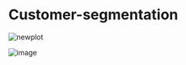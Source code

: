 # Customer-segmentation

![newplot](https://github.com/Souvik2biswas/Customer-segmentation/assets/47652348/b7e1371e-3da1-4268-84c6-6f70a1973bb4)

![image](https://github.com/Souvik2biswas/Customer-segmentation/assets/47652348/2c67a57f-7014-4b60-bfc3-8908adccf377)
